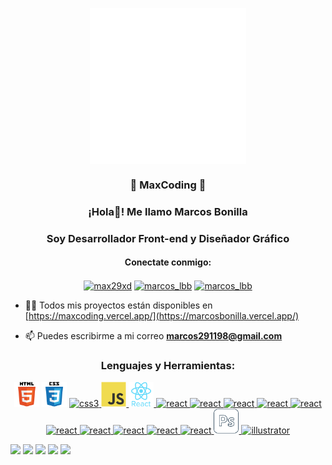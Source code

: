 <p align="center">
        <img align="center" width="250"
            src="https://github.com/Max29xD/cloud/blob/main/favicon.svg" />
        <h3 align="center"><strong>👾 MaxCoding 👾</strong></h3>
</p>
<h3 align="center"><strong>¡Hola👋! Me llamo Marcos Bonilla</strong></h3>  
<h3 align="center"><strong>Soy Desarrollador Front-end y Diseñador Gráfico</strong></h3>
<h4 align="center">Conectate conmigo:</h4>
<p align="center">
        <a href="https://linkedin.com/in/max29xd" target="blank"><img align="center"
                src="https://raw.githubusercontent.com/rahuldkjain/github-profile-readme-generator/master/src/images/icons/Social/linked-in-alt.svg"
                alt="max29xd" height="30" width="40" /></a>
        <a href="https://instagram.com/marcos_lbb" target="blank"><img align="center"
                src="https://raw.githubusercontent.com/rahuldkjain/github-profile-readme-generator/master/src/images/icons/Social/instagram.svg"
                alt="marcos_lbb" height="30" width="40" /></a>
        <a href="https://www.facebook.com/marcoslbb" target="blank"><img align="center"
                src="https://raw.githubusercontent.com/rahuldkjain/github-profile-readme-generator/master/src/images/icons/Social/facebook.svg"
                alt="marcos_lbb" height="30" width="40" /></a>      
</p>

- 👨‍💻 Todos mis proyectos están disponibles en [https://maxcoding.vercel.app/](https://marcosbonilla.vercel.app/)

- 📫 Puedes escribirme a mi correo **marcos291198@gmail.com**

<h3 align="center">Lenguajes y Herramientas:</h3>
<p align="center">
        <a href="https://www.w3.org/html/"
            target="_blank" rel="noreferrer">
                <img
                src="https://raw.githubusercontent.com/devicons/devicon/master/icons/html5/html5-original-wordmark.svg"
                alt="html5" width="40" height="40" /></a>
        <a href="https://www.w3schools.com/css/"
            target="_blank" rel="noreferrer">
                <img
                src="https://raw.githubusercontent.com/devicons/devicon/master/icons/css3/css3-original-wordmark.svg"
                alt="css3" width="40" height="40" /></a>
        <a href="https://sass-lang.com/guide"
            target="_blank" rel="noreferrer">
                <img
                src="https://www.vectorlogo.zone/logos/sass-lang/sass-lang-icon.svg"
                alt="css3" width="40" height="40" />
        </a>
        <a href="https://developer.mozilla.org/en-US/docs/Web/JavaScript"
            target="_blank" rel="noreferrer">
                <img
                src="https://raw.githubusercontent.com/devicons/devicon/master/icons/javascript/javascript-original.svg"
                alt="javascript" width="40" height="40" />
        </a>
        <a href="https://reactjs.org/" target="_blank"
            target="_blank" rel="noreferrer">
                <img
                src="https://raw.githubusercontent.com/devicons/devicon/master/icons/react/react-original-wordmark.svg"
                alt="react" width="40" height="40" />
        </a>
        <a href="https://svelte.dev/" target="_blank"
            target="_blank" rel="noreferrer">
                <img
                src="https://upload.vectorlogo.zone/logos/sveltetechnology/images/fc06c9b6-d01c-4e1f-82be-557ad5f65d6e.svg"
                alt="react" width="40" height="40" />
        </a>
        <a href="https://preactjs.com/" target="_blank"
            target="_blank" rel="noreferrer">
                <img
                src="https://brandeps.com/logo-download/P/Preact-logo-vector-01.svg"
                alt="react" width="40" height="40" />
        </a>
        <a href="https://nodejs.org/" target="_blank"
            target="_blank" rel="noreferrer"><img
                src="https://www.vectorlogo.zone/logos/nodejs/nodejs-icon.svg"
                alt="react" width="40" height="40" />
        </a>
        <a href="https://mysql.com/" target="_blank"
            target="_blank" rel="noreferrer">
                <img
                src="https://www.vectorlogo.zone/logos/mysql/mysql-icon.svg"
                alt="react" width="40" height="40" />
        </a>
        <a href="https://mongodb.com/es/" target="_blank"
            target="_blank" rel="noreferrer">
                <img
                src="https://www.vectorlogo.zone/logos/mongodb/mongodb-icon.svg"
                alt="react" width="40" height="40" />
        </a>
        <a href="https://tailwindcss.com/" target="_blank"
            target="_blank" rel="noreferrer">
                <img
                src="https://www.vectorlogo.zone/logos/tailwindcss/tailwindcss-icon.svg"
                alt="react" width="40" height="40" />
        </a>
        <a href="https://www.rust-lang.org/" target="_blank"
            target="_blank" rel="noreferrer">
                <img
                src="https://www.vectorlogo.zone/logos/rust-lang/rust-lang-icon.svg"
                alt="react" width="40" height="40" />
        </a>
        <a href="https://reactnative.dev/" target="_blank"
            target="_blank" rel="noreferrer">
                <img
                src="https://upload.vectorlogo.zone/logos/reactnativedev/images/199b2976-954e-4e42-8d79-12a784e2cdf9.svg"
                alt="react" width="40" height="40" />
        </a>
        <a href="https://firebase.google.com/" target="_blank"
            target="_blank" rel="noreferrer">
                <img
                src="https://www.vectorlogo.zone/logos/firebase/firebase-icon.svg"
                alt="react" width="40" height="40" />
        </a>
        <a href="https://astro.build/" target="_blank"
            target="_blank" rel="noreferrer">
                <img
                src="https://raw.githubusercontent.com/bestofjs/bestofjs-webui/77fb2b35443d2532c65aee684919a7b6b60e76f9/public/logos/astro.svg"
                alt="react" width="40" height="40" />
        </a>
        <a href="https://www.photoshop.com/en"
            target="_blank" rel="noreferrer">
                <img
                src="https://raw.githubusercontent.com/devicons/devicon/master/icons/photoshop/photoshop-line.svg"
                alt="photoshop" width="40" height="40" />
        </a>
        <a href="https://www.adobe.com/in/products/illustrator.html"
            target="_blank" rel="noreferrer">
                <img
                src="https://www.vectorlogo.zone/logos/adobe_illustrator/adobe_illustrator-icon.svg"
                alt="illustrator" width="40" height="40" />
        </a>
</p>

![](http://github-profile-summary-cards.vercel.app/api/cards/profile-details?username=Max29xD&theme=midnight_purple)
![](http://github-profile-summary-cards.vercel.app/api/cards/stats?username=Max29xD&theme=midnight_purple)
![](http://github-profile-summary-cards.vercel.app/api/cards/productive-time?username=Max29xD&theme=midnight_purple&utcOffset=8)
![](http://github-profile-summary-cards.vercel.app/api/cards/repos-per-language?username=Max29xD&theme=midnight_purple)
![](http://github-profile-summary-cards.vercel.app/api/cards/most-commit-language?username=Max29xD&theme=midnight_purple)
